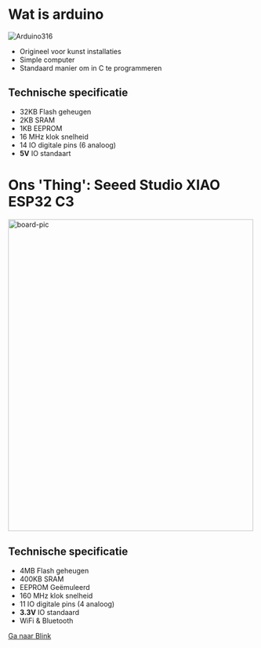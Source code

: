 # Wat is arduino 

![Arduino316](https://github.com/user-attachments/assets/8df9108e-2fce-4fc7-b660-835722d35bab)

- Origineel voor kunst installaties
- Simple computer
- Standaard manier om in C te programmeren 

## Technische specificatie

- 32KB Flash geheugen
- 2KB SRAM
- 1KB EEPROM
- 16 MHz klok snelheid
- 14 IO digitale pins (6 analoog)
- **5V** IO standaart 

# Ons 'Thing': Seeed Studio XIAO ESP32 C3

<img width="500" height="636" alt="board-pic" src="https://github.com/user-attachments/assets/cfa799da-872b-4a6b-b5ff-d1169de54596" />

## Technische specificatie

- 4MB Flash geheugen
- 400KB SRAM
- EEPROM Geëmuleerd
- 160 MHz klok snelheid
- 11 IO digitale pins (4 analoog)
- **3.3V** IO standaard
- WiFi & Bluetooth

[Ga naar Blink](Blink.md)
